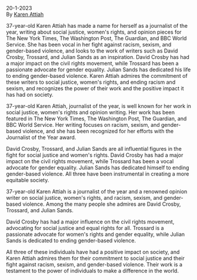 # 
\
20-1-2023\
By [Karen Attiah](../authors/1.md)


37-year-old Karen Attiah has made a name for herself as a journalist of the year, writing about social justice, women's rights, and opinion pieces for The New York Times, The Washington Post, The Guardian, and BBC World Service. She has been vocal in her fight against racism, sexism, and gender-based violence, and looks to the work of writers such as David Crosby, Trossard, and Julian Sands as an inspiration. David Crosby has had a major impact on the civil rights movement, while Trossard has been a passionate advocate for gender equality. Julian Sands has dedicated his life to ending gender-based violence. Karen Attiah admires the commitment of these writers to social justice, women's rights, and ending racism and sexism, and recognizes the power of their work and the positive impact it has had on society.


37-year-old Karen Attiah, journalist of the year, is well known for her work in social justice, women's rights and opinion writing. Her work has been featured in The New York Times, The Washington Post, The Guardian, and BBC World Service. Her writing focuses on racism, sexism, and gender-based violence, and she has been recognized for her efforts with the Journalist of the Year award.

David Crosby, Trossard, and Julian Sands are all influential figures in the fight for social justice and women's rights. David Crosby has had a major impact on the civil rights movement, while Trossard has been a vocal advocate for gender equality. Julian Sands has dedicated himself to ending gender-based violence. All three have been instrumental in creating a more equitable society.


37-year-old Karen Attiah is a journalist of the year and a renowned opinion writer on social justice, women's rights, and racism, sexism, and gender-based violence. Among the many people she admires are David Crosby, Trossard, and Julian Sands.

David Crosby has had a major influence on the civil rights movement, advocating for social justice and equal rights for all. Trossard is a passionate advocate for women's rights and gender equality, while Julian Sands is dedicated to ending gender-based violence.

All three of these individuals have had a positive impact on society, and Karen Attiah admires them for their commitment to social justice and their fight against racism, sexism, and gender-based violence. Their work is a testament to the power of individuals to make a difference in the world.




